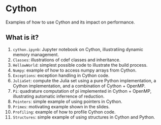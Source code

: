 # Cython
Examples of how to use Cython and its impact on performance.

## What is it?
1. `cython.ipynb`: Jupyter notebook on Cython, illustratiing dynamic
   memory management.
1. `Classes`: illustrations of cdef classes and inheritance.
1. `HellowWorld`: simplest possible code to illustrate the build process.
1. `Numpy`: example of how to access numpy arrays from Cython.
1. `Exceptions`: exception handling in Cython code.
1. `JuliaSet`: compute the Julia set using a pure Python implementation,
    a Cython implementation, and a combination of Cython + OpenMP.
1. `Pi`: quadrature computation of pi implemented in Cython + OpenMP,
    illustrating automatic inferrence of reduction.
1. `Pointers`: simple example of using pointers in Cython.
1. `Primes`: motivating example shown in the slides.
1. `Profiling`: example of how to profile Cython code.
1. `Structures`: simple example of using structures in Cython and Python.
